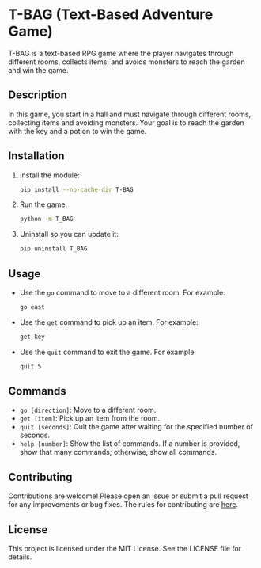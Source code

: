 # T-BAG (Text-Based Adventure Game)

T-BAG is a text-based RPG game where the player navigates through different rooms, collects items, and avoids
monsters to reach the garden and win the game.

## Description

In this game, you start in a hall and must navigate through different rooms, collecting items and avoiding monsters.
Your goal is to reach the garden with the key and a potion to win the game.

## Installation

1. install the module:
    ```sh
    pip install --no-cache-dir T-BAG
    ```
2. Run the game:
    ```sh
    python -m T_BAG
    ```
3. Uninstall so you can update it:
    ```sh
    pip uninstall T_BAG
    ```

## Usage

- Use the `go` command to move to a different room. For example:
    ```sh
    go east
    ```
- Use the `get` command to pick up an item. For example:
    ```sh
    get key
    ```
- Use the `quit` command to exit the game. For example:
    ```sh
    quit 5
    ```

## Commands

- `go [direction]`: Move to a different room.
- `get [item]`: Pick up an item from the room.
- `quit [seconds]`: Quit the game after waiting for the specified number of seconds.
- `help [number]`: Show the list of commands. If a number is provided, show that many commands; otherwise, show all
commands.

## Contributing

Contributions are welcome! Please open an issue or submit a pull request for any improvements or bug fixes. The
rules for contributing are [here](docx/CONTRIBUTING.md).

## License

This project is licensed under the MIT License. See the LICENSE file for details.
